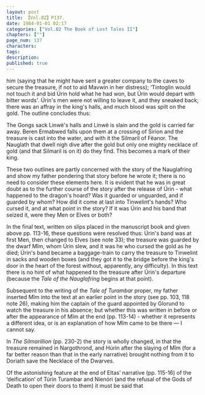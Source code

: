 ```yaml
---
layout: post
title: 【Vol.02】P137.
date: 1984-01-01 02:17
categories: ["Vol.02 The Book of Lost Tales II"]
chapters: [""]
page_num: 137
characters: 
tags: 
description: 
published: true
---
```


<p style="text-indent: 0;">
him (saying that he might have sent a greater company to the caves to secure the treasure, if not to aid Mavwin in her distress); ‘Tintoglin would not touch it and bid Úrin hold what he had won, but Úrin would depart with bitter words'. Úrin's men were not willing to leave it, and they sneaked back; there was an affray in the king's halls, and much blood was spilt on the gold. The outline concludes thus:
</p>

The Gongs sack Linwë's halls and Linwë is slain and the gold is carried far away. Beren Ermabwed falls upon them at a crossing of Sirion and the treasure is cast into the water, and with it the Silmaril of Fëanor. The Nauglath that dwell nigh dive after the gold but only one mighty necklace of gold (and that Silmaril is on it) do they find. This becomes a mark of their king.

These two outlines are partly concerned with the story of the Nauglafring and show my father pondering that story before he wrote it; there is no need to consider these elements here. It is evident that he was in great doubt as to the further course of the story after the release of Úrin - what happened to the dragon's hoard? Was it guarded or unguarded, and if guarded by whom? How did it come at last into Tinwelint's hands? Who cursed it, and at what point in the story? If it was Úrin and his band that seized it, were they Men or Elves or both?

In the final text, written on slips placed in the manuscript book and given above pp. 113-16, these questions were resolved thus: Úrin's band was at first Men, then changed to Elves (see note 33); the treasure was guarded by the dwarf Mîm, whom Úrin slew, and it was he who cursed the gold as he died; Úrin's band became a baggage-train to carry the treasure to Tinwelint in sacks and wooden boxes (and they got it to the bridge before the king's door in the heart of the forest without, apparently, any difficulty). In this text there is no hint of what happened to the treasure after Úrin's departure (because the <I>Tale of the Nauglafring</I> begins at that point).

Subsequent to the writing of the <I>Tale of Turambar</I> proper, my father inserted Mîm into the text at an earlier point in the story (see pp. 103, 118 note 26), making him the captain of the guard appointed by Glorund to watch the treasure in his absence; but whether this was written in before or after the appearance of Mîm at the end (pp. 113-14) - whether it represents a different idea, or is an explanation of how Mîm came to be there — I cannot say.

In <I>The Silmarillion</I> (pp. 230-2) the story is wholly changed, in that the treasure remained in Nargothrond, and Húrin after the slaying of Mîm (for a far better reason than that in the early narrative) brought nothing from it to Doriath save the Necklace of the Dwarves.

Of the astonishing feature at the end of Eltas’ narrative (pp. 115-16) of the ‘deification’ of Túrin Turambar and Nienóri (and the refusal of the Gods of Death to open their doors to them) it must be said that

